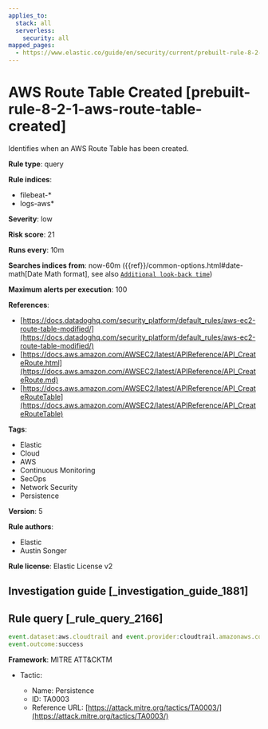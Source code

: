 ```yaml
---
applies_to:
  stack: all
  serverless:
    security: all
mapped_pages:
  - https://www.elastic.co/guide/en/security/current/prebuilt-rule-8-2-1-aws-route-table-created.html
---
```


# AWS Route Table Created [prebuilt-rule-8-2-1-aws-route-table-created]

Identifies when an AWS Route Table has been created.

**Rule type**: query

**Rule indices**:

* filebeat-*
* logs-aws*

**Severity**: low

**Risk score**: 21

**Runs every**: 10m

**Searches indices from**: now-60m ({{ref}}/common-options.html#date-math[Date Math format], see also [`Additional look-back time`](docs-content://solutions/security/detect-and-alert/create-detection-rule.md#rule-schedule))

**Maximum alerts per execution**: 100

**References**:

* [https://docs.datadoghq.com/security_platform/default_rules/aws-ec2-route-table-modified/](https://docs.datadoghq.com/security_platform/default_rules/aws-ec2-route-table-modified/)
* [https://docs.aws.amazon.com/AWSEC2/latest/APIReference/API_CreateRoute.html](https://docs.aws.amazon.com/AWSEC2/latest/APIReference/API_CreateRoute.md)
* [https://docs.aws.amazon.com/AWSEC2/latest/APIReference/API_CreateRouteTable](https://docs.aws.amazon.com/AWSEC2/latest/APIReference/API_CreateRouteTable)

**Tags**:

* Elastic
* Cloud
* AWS
* Continuous Monitoring
* SecOps
* Network Security
* Persistence

**Version**: 5

**Rule authors**:

* Elastic
* Austin Songer

**Rule license**: Elastic License v2

## Investigation guide [_investigation_guide_1881]



## Rule query [_rule_query_2166]

```js
event.dataset:aws.cloudtrail and event.provider:cloudtrail.amazonaws.com and event.action:(CreateRoute or CreateRouteTable) and
event.outcome:success
```

**Framework**: MITRE ATT&CKTM

* Tactic:

    * Name: Persistence
    * ID: TA0003
    * Reference URL: [https://attack.mitre.org/tactics/TA0003/](https://attack.mitre.org/tactics/TA0003/)



